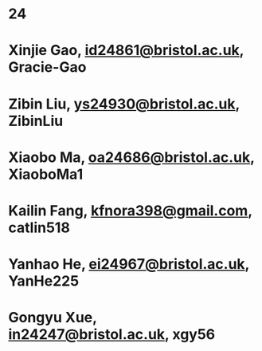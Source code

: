 # 24
# Xinjie Gao, id24861@bristol.ac.uk, Gracie-Gao
# Zibin Liu, ys24930@bristol.ac.uk, ZibinLiu
# Xiaobo Ma, oa24686@bristol.ac.uk, XiaoboMa1
# Kailin Fang, kfnora398@gmail.com, catlin518
# Yanhao He, ei24967@bristol.ac.uk, YanHe225
# Gongyu Xue, in24247@bristol.ac.uk, xgy56